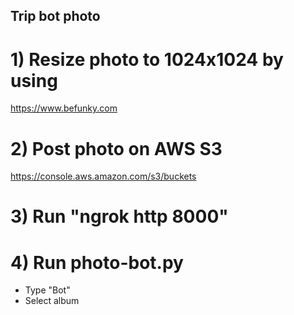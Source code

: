 ## Trip bot photo
# 1) Resize photo to 1024x1024 by using   
https://www.befunky.com

# 2) Post photo on AWS S3  
https://console.aws.amazon.com/s3/buckets

# 3) Run "ngrok http 8000"

# 4) Run photo-bot.py
 - Type "Bot"
 - Select album

